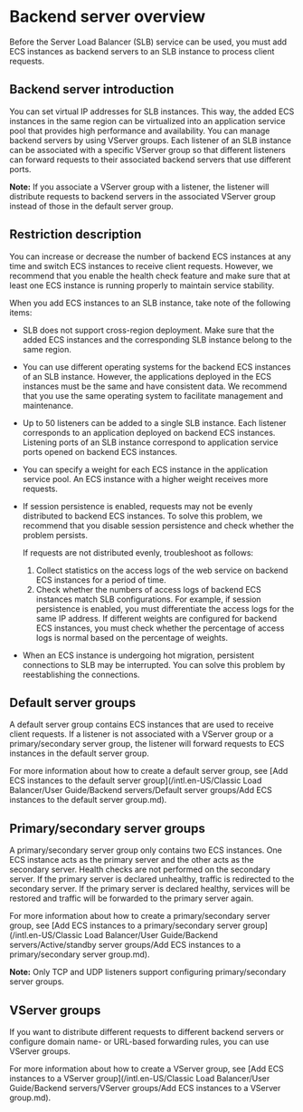 # Backend server overview

Before the Server Load Balancer \(SLB\) service can be used, you must add ECS instances as backend servers to an SLB instance to process client requests.

## Backend server introduction

You can set virtual IP addresses for SLB instances. This way, the added ECS instances in the same region can be virtualized into an application service pool that provides high performance and availability. You can manage backend servers by using VServer groups. Each listener of an SLB instance can be associated with a specific VServer group so that different listeners can forward requests to their associated backend servers that use different ports.

**Note:** If you associate a VServer group with a listener, the listener will distribute requests to backend servers in the associated VServer group instead of those in the default server group.

## Restriction description

You can increase or decrease the number of backend ECS instances at any time and switch ECS instances to receive client requests. However, we recommend that you enable the health check feature and make sure that at least one ECS instance is running properly to maintain service stability.

When you add ECS instances to an SLB instance, take note of the following items:

-   SLB does not support cross-region deployment. Make sure that the added ECS instances and the corresponding SLB instance belong to the same region.
-   You can use different operating systems for the backend ECS instances of an SLB instance. However, the applications deployed in the ECS instances must be the same and have consistent data. We recommend that you use the same operating system to facilitate management and maintenance.
-   Up to 50 listeners can be added to a single SLB instance. Each listener corresponds to an application deployed on backend ECS instances. Listening ports of an SLB instance correspond to application service ports opened on backend ECS instances.
-   You can specify a weight for each ECS instance in the application service pool. An ECS instance with a higher weight receives more requests.
-   If session persistence is enabled, requests may not be evenly distributed to backend ECS instances. To solve this problem, we recommend that you disable session persistence and check whether the problem persists.

    If requests are not distributed evenly, troubleshoot as follows:

    1.  Collect statistics on the access logs of the web service on backend ECS instances for a period of time.
    2.  Check whether the numbers of access logs of backend ECS instances match SLB configurations. For example, if session persistence is enabled, you must differentiate the access logs for the same IP address. If different weights are configured for backend ECS instances, you must check whether the percentage of access logs is normal based on the percentage of weights.
-   When an ECS instance is undergoing hot migration, persistent connections to SLB may be interrupted. You can solve this problem by reestablishing the connections.

## Default server groups

A default server group contains ECS instances that are used to receive client requests. If a listener is not associated with a VServer group or a primary/secondary server group, the listener will forward requests to ECS instances in the default server group.

For more information about how to create a default server group, see [Add ECS instances to the default server group](/intl.en-US/Classic Load Balancer/User Guide/Backend servers/Default server groups/Add ECS instances to the default server group.md).

## Primary/secondary server groups

A primary/secondary server group only contains two ECS instances. One ECS instance acts as the primary server and the other acts as the secondary server. Health checks are not performed on the secondary server. If the primary server is declared unhealthy, traffic is redirected to the secondary server. If the primary server is declared healthy, services will be restored and traffic will be forwarded to the primary server again.

For more information about how to create a primary/secondary server group, see [Add ECS instances to a primary/secondary server group](/intl.en-US/Classic Load Balancer/User Guide/Backend servers/Active/standby server groups/Add ECS instances to a primary/secondary server group.md).

**Note:** Only TCP and UDP listeners support configuring primary/secondary server groups.

## VServer groups

If you want to distribute different requests to different backend servers or configure domain name- or URL-based forwarding rules, you can use VServer groups.

For more information about how to create a VServer group, see [Add ECS instances to a VServer group](/intl.en-US/Classic Load Balancer/User Guide/Backend servers/VServer groups/Add ECS instances to a VServer group.md).

